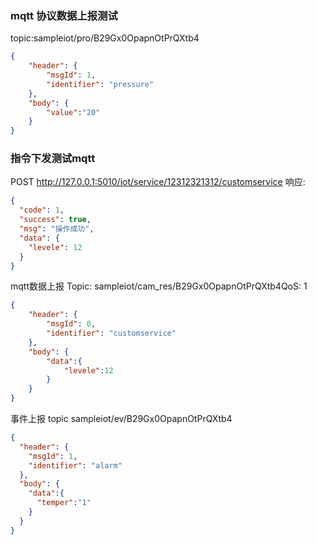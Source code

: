 ### mqtt 协议数据上报测试
topic:sampleiot/pro/B29Gx0OpapnOtPrQXtb4
```json
{
    "header": {
        "msgId": 1,
        "identifier": "pressure"
    },
    "body": {
        "value":"20"
    }
}
```
### 指令下发测试mqtt
POST
http://127.0.0.1:5010/iot/service/12312321312/customservice
响应:
```json
{
  "code": 1,
  "success": true,
  "msg": "操作成功",
  "data": {
    "levele": 12
  }
}
```
mqtt数据上报
Topic: sampleiot/cam_res/B29Gx0OpapnOtPrQXtb4QoS: 1
```json
{
    "header": {
        "msgId": 0,
        "identifier": "customservice"
    },
    "body": {
        "data":{
            "levele":12
        }
    }
}
```
事件上报
topic sampleiot/ev/B29Gx0OpapnOtPrQXtb4
```json
{
  "header": {
    "msgId": 1,
    "identifier": "alarm"
  },
  "body": {
    "data":{
      "temper":"1"
    }
  }
}
```